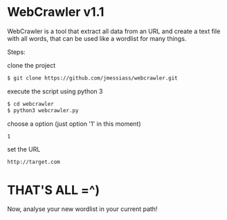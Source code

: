 # WebCrawler v1.1

WebCrawler is a tool that extract all data from an URL and create a text file with all words, that can be used like a wordlist for many things. 


Steps:


clone the project

```sh
$ git clone https://github.com/jmessiass/webcrawler.git
```
execute the script using python 3
```sh
$ cd webcrawler
$ python3 webcrawler.py
```
choose a option (just option '1' in this moment)

```sh
1
```
set the URL

```sh
http://target.com
```

# THAT'S ALL =^)

Now, analyse your new wordlist in your current path!
